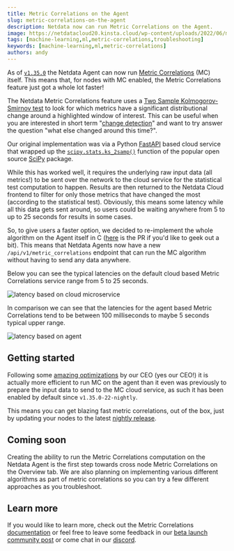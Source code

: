 ```yaml
---
title: Metric Correlations on the Agent
slug: metric-correlations-on-the-agent
description: Netdata now can run Metric Correlations on the Agent.
image: https://netdatacloud20.kinsta.cloud/wp-content/uploads/2022/06/mc-comparisons-1.png
tags: [machine-learning,ml,metric-correlations,troubleshooting]
keywords: [machine-learning,ml,metric-correlations]
authors: andy
---
```

As of <a href="https://github.com/netdata/netdata/releases/tag/v1.35.0" target="_blank" rel="noopener"><code>v1.35.0</code></a> the Netdata Agent can now run <a href="https://learn.netdata.cloud/docs/cloud/insights/metric-correlations" target="_blank" rel="noopener">Metric Correlations</a> (MC) itself. This means that, for nodes with MC enabled, the Metric Correlations feature just got a whole lot faster!
<!--truncate-->
The Netdata Metric Correlations feature uses a <a href="https://en.wikipedia.org/wiki/Kolmogorov%E2%80%93Smirnov_test#Two-sample_Kolmogorov%E2%80%93Smirnov_test" target="_blank" rel="noopener">Two Sample Kolmogorov-Smirnov test</a> to look for which metrics have a significant distributional change around a highlighted window of interest. This can be useful when you are interested in short term "<a href="https://en.wikipedia.org/wiki/Change_detection" target="_blank" rel="noopener">change detection</a>" and want to try answer the question "what else changed around this time?".

Our original implementation was via a Python <a href="https://fastapi.tiangolo.com/" target="_blank" rel="noopener">FastAPI</a> based cloud service that wrapped up the <code><a href="https://docs.scipy.org/doc/scipy/reference/generated/scipy.stats.ks_2samp.html" target="_blank" rel="noopener">scipy.stats.ks_2samp()</a></code> function of the popular open source <a href="https://docs.scipy.org/doc/scipy/index.html" target="_blank" rel="noopener">SciPy</a> package.

While this has worked well, it requires the underlying raw input data (all metrics!) to be sent over the network to the cloud service for the statistical test computation to happen. Results are then returned to the Netdata Cloud frontend to filter for only those metrics that have changed the most (according to the statistical test). Obviously, this means some latency while all this data gets sent around, so users could be waiting anywhere from 5 to up to 25 seconds for results in some cases.

So, to give users a faster option, we decided to re-implement the whole algorithm on the Agent itself in C (<a href="https://github.com/netdata/netdata/pull/12582" target="_blank" rel="noopener">here</a> is the PR if you'd like to geek out a bit). This means that Netdata Agents now have a new <code>/api/v1/metric_correlations</code> endpoint that can run the MC algorithm without having to send any data anywhere.

Below you can see the typical latencies on the default cloud based Metric Correlations service range from 5 to 25 seconds.

![latency based on cloud microservice](https://netdatacloud20.kinsta.cloud/wp-content/uploads/2022/06/mc_cloud_latency-1-600x211.png)

In comparison we can see that the latencies for the agent based Metric Correlations tend to be between 100 milliseconds to maybe 5 seconds typical upper range.

![latency based on agent](https://netdatacloud20.kinsta.cloud/wp-content/uploads/2022/06/mc_agent_latency-2-600x211.png)

## Getting started

Following some <a href="https://github.com/netdata/netdata/pull/13107" target="_blank" rel="noopener">amazing optimizations</a> by our CEO (yes our CEO!) it is actually more efficient to run MC on the agent than it even was previously to prepare the input data to send to the MC cloud service, as such it has been enabled by default since <code>v1.35.0-22-nightly</code>.

This means you can get blazing fast metric correlations, out of the box, just by updating your nodes to the latest <a href="https://learn.netdata.cloud/docs/agent/packaging/installer/#nightly-vs-stable-releases" target="_blank" rel="noopener">nightly release</a>.

## Coming soon

Creating the ability to run the Metric Correlations computation on the Netdata Agent is the first step towards cross node Metric Correlations on the Overview tab. We are also planning on implementing various different algorithms as part of metric correlations so you can try a few different approaches as you troubleshoot.

## Learn more

If you would like to learn more, check out the Metric Correlations <a href="https://learn.netdata.cloud/docs/cloud/insights/metric-correlations#metric-correlations-on-the-agent" target="_blank" rel="noopener">documentation</a> or feel free to leave some feedback in our <a href="https://community.netdata.cloud/t/metric-correlations-on-agent-beta-launch/2943" target="_blank" rel="noopener">beta launch community post</a> or come chat in our <a href="https://discord.gg/kUk3nCmbtx" target="_blank" rel="noopener">discord</a>.
